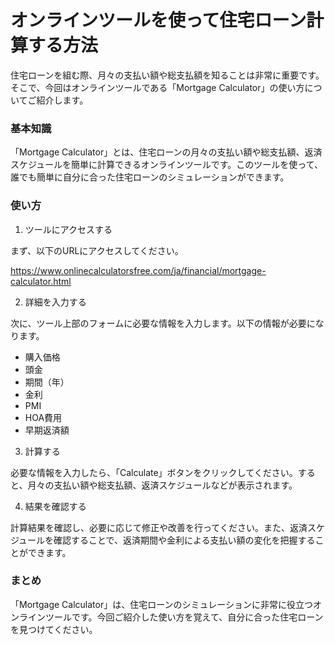 オンラインツールを使って住宅ローン計算する方法
=======================

住宅ローンを組む際、月々の支払い額や総支払額を知ることは非常に重要です。そこで、今回はオンラインツールである「Mortgage Calculator」の使い方についてご紹介します。

### 基本知識

「Mortgage Calculator」とは、住宅ローンの月々の支払い額や総支払額、返済スケジュールを簡単に計算できるオンラインツールです。このツールを使って、誰でも簡単に自分に合った住宅ローンのシミュレーションができます。

### 使い方

1. ツールにアクセスする

まず、以下のURLにアクセスしてください。

<https://www.onlinecalculatorsfree.com/ja/financial/mortgage-calculator.html>

2. 詳細を入力する

次に、ツール上部のフォームに必要な情報を入力します。以下の情報が必要になります。

- 購入価格
- 頭金
- 期間（年）
- 金利
- PMI
- HOA費用
- 早期返済額

3. 計算する

必要な情報を入力したら、「Calculate」ボタンをクリックしてください。すると、月々の支払い額や総支払額、返済スケジュールなどが表示されます。

4. 結果を確認する

計算結果を確認し、必要に応じて修正や改善を行ってください。また、返済スケジュールを確認することで、返済期間や金利による支払い額の変化を把握することができます。

### まとめ

「Mortgage Calculator」は、住宅ローンのシミュレーションに非常に役立つオンラインツールです。今回ご紹介した使い方を覚えて、自分に合った住宅ローンを見つけてください。